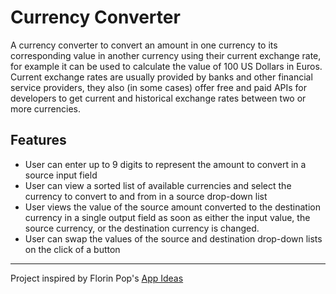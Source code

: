 # Currency Converter

A currency converter to convert an amount in one currency to its corresponding value in another currency using their current exchange rate, for example it can be used to calculate the value of 100 US Dollars in Euros. Current exchange rates are usually provided by banks and other financial service providers, they also (in some cases) offer free and paid APIs for developers to get current and historical exchange rates between two or more currencies.

## Features

- User can enter up to 9 digits to represent the amount to convert in a source input field
- User can view a sorted list of available currencies and select the currency to convert to and from in a source drop-down list
- User views the value of the source amount converted to the destination currency in a single output field as soon as either the input value, the source currency, or the destination currency is changed.
- User can swap the values of the source and destination drop-down lists on the click of a button

---

Project inspired by Florin Pop's [App Ideas](https://ilyas-shahi.github.io/Currency-Converter/)
